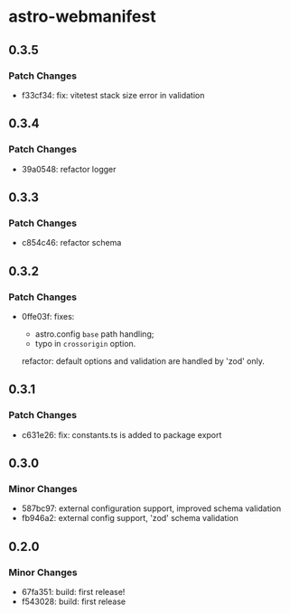 # astro-webmanifest

## 0.3.5

### Patch Changes

- f33cf34: fix: vitetest stack size error in validation

## 0.3.4

### Patch Changes

- 39a0548: refactor logger

## 0.3.3

### Patch Changes

- c854c46: refactor schema

## 0.3.2

### Patch Changes

- 0ffe03f: fixes:

  - astro.config `base` path handling;
  - typo in `crossorigin` option.

  refactor: default options and validation are handled by 'zod' only.

## 0.3.1

### Patch Changes

- c631e26: fix: constants.ts is added to package export

## 0.3.0

### Minor Changes

- 587bc97: external configuration support, improved schema validation
- fb946a2: external config support, 'zod' schema validation

## 0.2.0

### Minor Changes

- 67fa351: build: first release!
- f543028: build: first release
